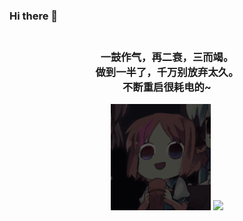 ### Hi there 👋

<h3 align="center"> 
    <br>
    一鼓作气，再二衰，三而竭。
    <br>
    做到一半了，千万别放弃太久。
    <br>
    不断重启很耗电的~
</h3>

<p align="center">
<picture> 
    <img  height="170px" width="160px" src="https://github.com/Yiuman/Yiuman/blob/master/resources/meizi.gif"/>
</picture>
<picture>  
    <img src="https://github-readme-stats.vercel.app/api?username=Yiuman&show_icons=true&count_private=true&hide=contribs">
</picture>
</p>





